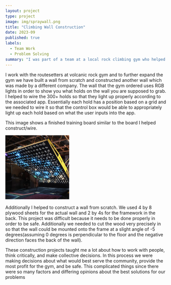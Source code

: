 ```yaml
---
layout: project
type: project
image: img/spraywall.png
title: "Climbing Wall Construction"
date: 2023-09
published: true
labels:
  - Team Work
  - Problem Solving
summary: "I was part of a team at a local rock climbing gym who helped with the construction of new walls"
---
```


I work with the routesetters at volcanic rock gym and to further expand the gym we have built a wall from scratch and constructed another wall which was made by a different company. The wall that the gym ordered uses RGB lights in order to show you what holds on the wall you are supposed to grab. I helped to wire the 300+ holds so that they light up properly according to the associated app. Essentially each hold has a position based on a grid and we needed to wire it so that the control box would be able to appropriately light up each hold based on what the user inputs into the app. 

This image shows a finished training board similar to the board I helped construct/wire.

<img width="200px" class="img-fluid" src="../img/kilter.png">


Additionally I helped to construct a wall from scratch. We used 4 by 8 plywood sheets for the actual wall and 2 by 4s for the framework in the back. This project was difficult because it needs to be done properly in order to be safe. Additionally we needed to cut the wood very precisely in so that the wall could be mounted onto the frame at a slight angle of -5 degrees(assuming 0 degrees is perpendicular to the floor and the negative direction faces the back of the wall). 

These construction projects taught me a lot about how to work with people, think critically, and make collective decisions. In this process we were making decisions about what would best serve the community, provide the most profit for the gym, and be safe. This complicated things since there were so many factors and differing opinions about the best solutions for our problems
